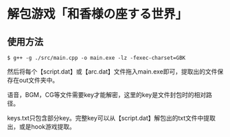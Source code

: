 # 解包游戏「和香様の座する世界」

## 使用方法

```shell
$ g++ -g ./src/main.cpp -o main.exe -lz -fexec-charset=GBK
```

然后将每个【script.dat】或【arc.dat】文件拖入main.exe即可，提取出的文件保存在out文件夹中。

语音，BGM，CG等文件需要key才能解密，这里的key是文件封包时的相对路径。

keys.txt只包含部分key。完整key可以从【script.dat】解包出的txt文件中提取出，或是hook游戏提取。